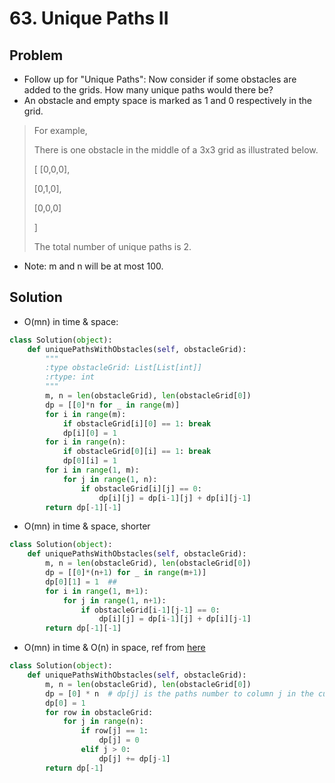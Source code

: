 # 63. Unique Paths II

## Problem
- Follow up for "Unique Paths": Now consider if some obstacles are added to the grids. How many unique paths would there be?
- An obstacle and empty space is marked as 1 and 0 respectively in the grid.

> For example,
> 
> There is one obstacle in the middle of a 3x3 grid as illustrated below.
> 
> [
>   [0,0,0],
>   
>   [0,1,0],
>   
>   [0,0,0]
>   
> ]
> 
> The total number of unique paths is 2.

- Note: m and n will be at most 100.

## Solution
- O(mn) in time & space:

```python
class Solution(object):
    def uniquePathsWithObstacles(self, obstacleGrid):
        """
        :type obstacleGrid: List[List[int]]
        :rtype: int
        """
        m, n = len(obstacleGrid), len(obstacleGrid[0])
        dp = [[0]*n for _ in range(m)]
        for i in range(m):
            if obstacleGrid[i][0] == 1: break
            dp[i][0] = 1
        for i in range(n):
            if obstacleGrid[0][i] == 1: break
            dp[0][i] = 1
        for i in range(1, m):
            for j in range(1, n):
                if obstacleGrid[i][j] == 0:
                    dp[i][j] = dp[i-1][j] + dp[i][j-1]
        return dp[-1][-1]
```

- O(mn) in time & space, shorter

```python
class Solution(object):
    def uniquePathsWithObstacles(self, obstacleGrid):
        m, n = len(obstacleGrid), len(obstacleGrid[0])
        dp = [[0]*(n+1) for _ in range(m+1)]
        dp[0][1] = 1  ##
        for i in range(1, m+1):
            for j in range(1, n+1):
                if obstacleGrid[i-1][j-1] == 0:
                    dp[i][j] = dp[i-1][j] + dp[i][j-1]
        return dp[-1][-1]
```

- O(mn) in time & O(n) in space, ref from [here](https://discuss.leetcode.com/topic/10974/short-java-solution/2)

```python
class Solution(object):
    def uniquePathsWithObstacles(self, obstacleGrid):
        m, n = len(obstacleGrid), len(obstacleGrid[0])
        dp = [0] * n  # dp[j] is the paths number to column j in the current row
        dp[0] = 1
        for row in obstacleGrid:
            for j in range(n):
                if row[j] == 1:
                    dp[j] = 0
                elif j > 0:
                    dp[j] += dp[j-1]
        return dp[-1]
```
